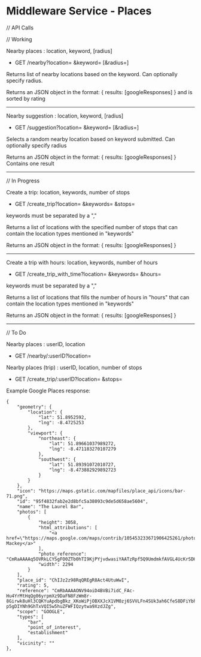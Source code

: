 # Middleware Service - Places


// API Calls

// Working

Nearby places : location, keyword, [radius]

  - GET /nearby?location= &keyword= [&radius=]

Returns list of nearby locations based on the keyword. Can optionally specify
radius.

Returns an JSON object in the format:
{ results: [googleResponses] }
and is sorted by rating

--------------------

Nearby suggestion : location, keyword, [radius]

  - GET /suggestion?location= &keyword= [&radius=]

Selects a random nearby location based on keyword submitted. Can optionally
specify radius

Returns an JSON object in the format:
{ results: [googleResponses] }
Contains one result


---------------------

// In Progress

Create a trip: location, keywords, number of stops

  - GET /create_trip?location= &keywords= &stops=

keywords must be separated by a ","

Returns a list of locations with the specified number of stops that can contain
the location types mentioned in "keywords"

Returns an JSON object in the format:
{ results: [googleResponses] }

------------------------------
Create a trip with hours: location, keywords, number of hours

  - GET /create_trip_with_time?location= &keywords= &hours=

keywords must be separated by a ","

Returns a list of locations that fills the number of hours in "hours" that can
contain the location types mentioned in "keywords"

Returns an JSON object in the format:
{ results: [googleResponses] }

------------------------------

// To Do

Nearby places : userID, location

  - GET /nearby/:userID?location=

Nearby places (trip) : userID, location, number of stops

  - GET /create_trip/:userID?location= &stops=





Example Google Places response:

    {
        "geometry": {
            "location": {
                "lat": 51.8952592,
                "lng": -8.4725253
            },
            "viewport": {
                "northeast": {
                    "lat": 51.89661037989272,
                    "lng": -8.471183270107279
                },
                "southwest": {
                    "lat": 51.89391072010727,
                    "lng": -8.473882929892723
                }
            }
        },
        "icon": "https://maps.gstatic.com/mapfiles/place_api/icons/bar-71.png",
        "id": "95f4832fab2e2d8bfc5a38093c9de5d658ae5604",
        "name": "The Laurel Bar",
        "photos": [
            {
                "height": 3058,
                "html_attributions": [
                    "<a href=\"https://maps.google.com/maps/contrib/105453233671906425261/photos\">Liam Mackey</a>"
                ],
                "photo_reference": "CmRaAAAAq5OVRkLCYSgFO0ZTb0hTI9KjPYjvdwasiYAATzRpf5Q9UmdmkfAVGL4UcKrSDH62Iq02feO0pfkOoLnd1MWCRmmJbVrzbLaIL4Yu3SNNQTgz5Tqz23gm7M8aCg1Iu7eMEhCR7QqmUHPUuIVHRCZb4RZzGhTsndf37T7ARi6vrWarq4Vvxjhibg",
                "width": 2294
            }
        ],
        "place_id": "ChIJz2z98RqQREgR8Act4UtuWwI",
        "rating": 5,
        "reference": "CmRbAAAAONV94oiD4BVBi7idC_FAc-Hu4YrMtHqQg06yrpmXz9DaFN8FzWm8r-8Girwk8uHl3CQKYuApdbgBkz_XKoWiPjOBXXJcX1VM0zj6SVVLFn4SUk3ah6CfeS8DFiYbh47KEhDalrYGPLjSPI-p5gDIYNh9GhTxVQI5w5huZFWFIQzytwa9XzdJZg",
        "scope": "GOOGLE",
        "types": [
            "bar",
            "point_of_interest",
            "establishment"
        ],
        "vicinity": ""
    },
